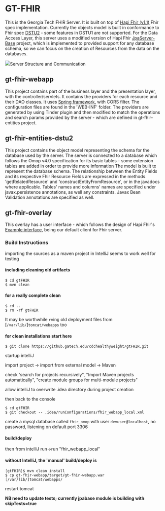 # GT-FHIR

This is the Georgia Tech FHIR Server. It is built on top of <a href="https://github.com/jamesagnew/hapi-fhir/releases/tag/v1.1">Hapi Fhir (v1.1)</a> Fhir spec implementation. Currently the objects model is built in conformance to Fhir spec <a href="http://hl7.org/fhir/2015May">DSTU2</a> - some features in DSTU1 are not supported.
For the Data Access Layer, this server uses a modified version of Hapi Fhir <a href="https://github.com/ismael-sarmento-jr/hapi-fhir/tree/master/hapi-fhir-jpaserver-base">JpaServer-Base</a> project, which is implemented to provided support for any database schema, so we can focus on the creation of Resources from the data on the databases.

<img src="https://gtvault-my.sharepoint.com/personal/isarmento6_gatech_edu/_layouts/15/guestaccess.aspx?guestaccesstoken=FFSRHfel2NS71y8vd%2fLMx21iXrcNbU%2bYAg7tVElc%2fAw%3d&docid=00227279769bc4ea3b77aaede60011f45">Server Structure and Communication</img>


## gt-fhir-webapp

This project contains part of the business layer and the presentation layer, with the controller/servlets. It contains the providers for each resource and their DAO classes. It uses <a href="http://projects.spring.io/spring-framework">Spring framework</a>, with CORS filter. The configuration files are found in the 'WEB-INF' folder.
The providers are generated by using <a>Tinder plugin</a> and then modified to match the operations and search params provided by the server - which are defined in gt-fhir-entities project.

## gt-fhir-entities-dstu2

This project contains the object model representing the schema for the database used by the server. 
The server is connected to a database which follows the Omop v4.0 specification for its basic tables - some extension tables are added in order to provide more information
The model is built to represent the database schema. The relationship between the Entity Fields and its respective Fhir Resource Fields are expressed in the methods 'getRelatedResource' and 'constructEntityFromResource', or in the javadocs where applicable. 
Tables' names and columns' names are specified under javax.persistence annotations, as well any constraints. Javax Bean Validation annotations are specified as well.

## gt-fhir-overlay

This overlay has a user interface - which follows the design of Hapi Fhir's <a href="https://github.com/jamesagnew/hapi-fhir/tree/master/hapi-fhir-testpage-overlay">Example interface</a>, being our default client for Fhir server.


### Build Instructions

importing the sources as a maven project in IntelliJ seems to work well for testing

#### including cleaning old artifacts
```
$ cd gtFHIR
$ mvn clean
```
#### for a really complete clean
```
$ cd ..
$ rm -rf gtFHIR
```
It may be worthwhile `rm`ing old deployment files from [`/var/lib/`]`tomcat/webapps` too

#### for clean installations start here 
```
$ git clone https://github.gatech.edu/cdchealthyweight/gtFHIR.git
```
startup intelliJ

import project -> import from external model -> Maven

check 'search for projects recursively", "Import Maven projects automatically", "create module groups for multi-module projects"

allow intelliJ to overwrite .idea directory during project creation

then back to the console
```
$ cd gtFHIR
$ git checkout -- .idea/runConfigurations/fhir_webapp_local.xml
```
create a mysql database called `fhir_omop` with user `devuser@localhost`, no password, listening on default port 3306

#### build/deploy

then from intelliJ run->run "fhir_webapp_local"

#### without IntelliJ, the 'manual' build/deploy is
```
[gtFHIR]$ mvn clean install
$ cp gt-fhir-webapp/target/gt-fhir-webapp.war [/var/lib/]tomcat/webapps/
```
restart tomcat

**NB need to update tests; currently jpabase module is building with skipTests=true**
